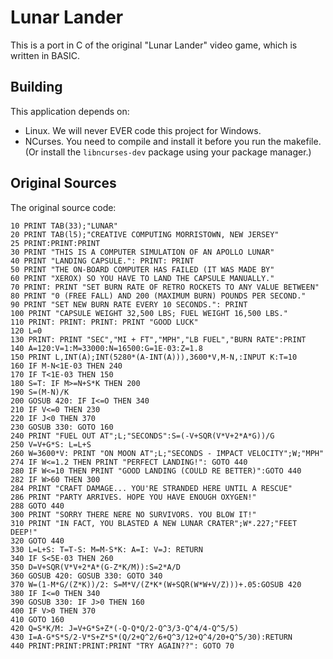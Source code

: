 # Lunar Lander


This is a port in C of the original "Lunar Lander" video game, which is written in BASIC.

## Building

This application depends on:

- Linux. We will never EVER code this project for Windows.
- NCurses. You need to compile and install it before you run the makefile. (Or install the ``` libncurses-dev ``` package using your package manager.)

## Original Sources

The original source code:

```
10 PRINT TAB(33);"LUNAR"
20 PRINT TAB(l5);"CREATIVE COMPUTING MORRISTOWN, NEW JERSEY" 
25 PRINT:PRINT:PRINT
30 PRINT "THIS IS A COMPUTER SIMULATION OF AN APOLLO LUNAR" 
40 PRINT "LANDING CAPSULE.": PRINT: PRINT
50 PRINT "THE ON-BOARD COMPUTER HAS FAILED (IT WAS MADE BY" 
60 PRINT "XEROX) SO YOU HAVE TO LAND THE CAPSULE MANUALLY."
70 PRINT: PRINT "SET BURN RATE OF RETRO ROCKETS TO ANY VALUE BETWEEN" 
80 PRINT "0 (FREE FALL) AND 200 (MAXIMUM BURN) POUNDS PER SECOND." 
90 PRINT "SET NEW BURN RATE EVERY 10 SECONDS.": PRINT 
100 PRINT "CAPSULE WEIGHT 32,500 LBS; FUEL WEIGHT 16,500 LBS."
110 PRINT: PRINT: PRINT: PRINT "GOOD LUCK"
120 L=0
130 PRINT: PRINT "SEC","MI + FT","MPH","LB FUEL","BURN RATE":PRINT 
140 A=120:V=1:M=33000:N=16500:G=1E-03:Z=1.8
150 PRINT L,INT(A);INT(5280*(A-INT(A))),3600*V,M-N,:INPUT K:T=10 
160 IF M-N<1E-03 THEN 240
170 IF T<1E-03 THEN 150
180 S=T: IF M>=N+S*K THEN 200
190 S=(M-N)/K
200 GOSUB 420: IF I<=O THEN 340
210 IF V<=0 THEN 230
220 IF J<0 THEN 370
230 GOSUB 330: GOTO 160
240 PRINT "FUEL OUT AT";L;"SECONDS":S=(-V+SQR(V*V+2*A*G))/G
250 V=V+G*S: L=L+S
260 W=3600*V: PRINT "ON MOON AT";L;"SECONDS - IMPACT VELOCITY";W;"MPH" 
274 IF W<=1.2 THEN PRINT "PERFECT LANDING!": GOTO 440 
280 IF W<=10 THEN PRINT "GOOD LANDING (COULD RE BETTER)":GOTO 440 
282 IF W>60 THEN 300
284 PRINT "CRAFT DAMAGE... YOU'RE STRANDED HERE UNTIL A RESCUE" 
286 PRINT "PARTY ARRIVES. HOPE YOU HAVE ENOUGH OXYGEN!" 
288 GOTO 440
300 PRINT "SORRY THERE NERE NO SURVIVORS. YOU BLOW IT!"
310 PRINT "IN FACT, YOU BLASTED A NEW LUNAR CRATER";W*.227;"FEET DEEP!"
320 GOTO 440
330 L=L+S: T=T-S: M=M-S*K: A=I: V=J: RETURN
340 IF S<5E-03 THEN 260
350 D=V+SQR(V*V+2*A*(G-Z*K/M)):S=2*A/D
360 GOSUB 420: GOSUB 330: GOTO 340
370 W=(1-M*G/(Z*K))/2: S=M*V/(Z*K*(W+SQR(W*W+V/Z)))+.05:GOSUB 420
380 IF I<=0 THEN 340
390 GOSUB 330: IF J>0 THEN 160
400 IF V>0 THEN 370
410 GOTO 160
420 Q=S*K/M: J=V+G*S+Z*(-Q-Q*Q/2-Q^3/3-Q^4/4-Q^5/5)
430 I=A-G*S*S/2-V*S+Z*S*(Q/2+Q^2/6+Q^3/12+Q^4/20+Q^5/30):RETURN
440 PRINT:PRINT:PRINT:PRINT "TRY AGAIN??": GOTO 70
```
